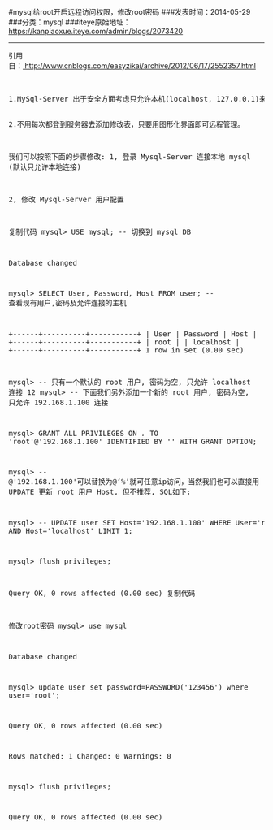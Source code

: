 #mysql给root开启远程访问权限，修改root密码
###发表时间：2014-05-29
###分类：mysql
###iteye原始地址：<a href="https://kanpiaoxue.iteye.com/admin/blogs/2073420" target="_blank">https://kanpiaoxue.iteye.com/admin/blogs/2073420</a>

---

<div class="iteye-blog-content-contain" style="font-size: 14px;"> 
 <p>引用自：<a href="http://www.cnblogs.com/easyzikai/archive/2012/06/17/2552357.html">&nbsp;http://www.cnblogs.com/easyzikai/archive/2012/06/17/2552357.html</a></p> 
 <p>&nbsp;</p> 
 <pre name="code" class="sql">1.MySql-Server 出于安全方面考虑只允许本机(localhost, 127.0.0.1)来连接访问. 这对于 Web-Server 与 MySql-Server 都在同一台服务器上的网站架构来说是没有问题的. 但随着网站流量的增加, 后期服务器架构可能会将 Web-Server 与 MySql-Server 分别放在独立的服务器上, 以便得到更大性能的提升, 此时 MySql-Server 就要修改成允许 Web-Server 进行远程连接.

2.不用每次都登到服务器去添加修改表，只要用图形化界面即可远程管理。

我们可以按照下面的步骤修改:
1, 登录 Mysql-Server 连接本地 mysql (默认只允许本地连接)

 



 
2, 修改 Mysql-Server 用户配置

复制代码
mysql&gt; USE mysql; -- 切换到 mysql DB

Database changed

mysql&gt; SELECT User, Password, Host FROM user; -- 查看现有用户,密码及允许连接的主机

+------+----------+-----------+
| User | Password | Host      |
+------+----------+-----------+
| root |          | localhost |
+------+----------+-----------+
1 row in set (0.00 sec)

 

mysql&gt; -- 只有一个默认的 root 用户, 密码为空, 只允许 localhost 连接
12
mysql&gt; -- 下面我们另外添加一个新的 root 用户, 密码为空, 只允许 192.168.1.100 连接

mysql&gt; GRANT ALL PRIVILEGES ON *.* TO 'root'@'192.168.1.100' IDENTIFIED BY '' WITH GRANT OPTION;

 

mysql&gt; -- @'192.168.1.100'可以替换为@‘%’就可任意ip访问，当然我们也可以直接用 UPDATE 更新 root 用户 Host, 但不推荐, SQL如下:

mysql&gt; -- UPDATE user SET Host='192.168.1.100' WHERE User='root' AND Host='localhost' LIMIT 1;

mysql&gt; flush privileges;

Query OK, 0 rows affected (0.00 sec)
复制代码
 

修改root密码
mysql&gt; use mysql
 
Database changed
 
mysql&gt; update user set password=PASSWORD('123456') where user='root';
 
Query OK, 0 rows affected (0.00 sec)
 
Rows matched: 1  Changed: 0  Warnings: 0
 
mysql&gt; flush privileges;
 
Query OK, 0 rows affected (0.00 sec)</pre> 
 <p>&nbsp;</p> 
</div>